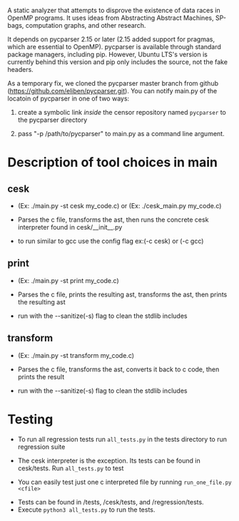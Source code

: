 A static analyzer that attempts to disprove the existence of data races in OpenMP programs. It uses ideas from Abstracting Abstract Machines, SP-bags, computation graphs, and other research.

It depends on pycparser 2.15 or later (2.15 added support for pragmas, which are essential to OpenMP). pycparser is available through standard package managers, including pip. However, Ubuntu LTS's version is currently behind this version and pip only includes the source, not the fake headers.

As a temporary fix, we cloned the pycparser master branch from github (https://github.com/eliben/pycparser.git). You can notify main.py of the locatoin of pycparser in one of two ways:

1. create a symbolic link _inside_ the censor repository named `pycparser` to the pycparser directory

2. pass "-p /path/to/pycparser" to main.py as a command line argument.

# Description of tool choices in main

## cesk

- (Ex: ./main.py -st cesk my_code.c) or (Ex: ./cesk_main.py my_code.c)

- Parses the c file, transforms the ast, then runs the concrete cesk interpreter found in cesk/\_\_init\_\_.py

- to run similar to gcc use the config flag ex:(-c cesk) or (-c gcc)

## print

- (Ex: ./main.py -st print my_code.c)

- Parses the c file, prints the resulting ast, transforms the ast, then prints the resulting ast

- run with the --sanitize(-s) flag to clean the stdlib includes

## transform

- (Ex: ./main.py -st transform my_code.c)

- Parses the c file, transforms the ast, converts it back to c code, then prints the result

- run with the --sanitize(-s) flag to clean the stdlib includes

# Testing

- To run all regression tests run `all_tests.py` in the tests directory to run regression suite

- The cesk interpreter is the exception. Its tests can be found in cesk/tests. Run `all_tests.py` to test

- You can easily test just one c interpreted file by running `run_one_file.py <cfile>`

[//]: # (## yeti todo)

[//]: # (## ssl todo)

[//]: # (## observer todo)

[//]: # (## censor todo)
- Tests can be found in /tests, /cesk/tests, and /regression/tests.
- Execute `python3 all_tests.py` to run the tests.
